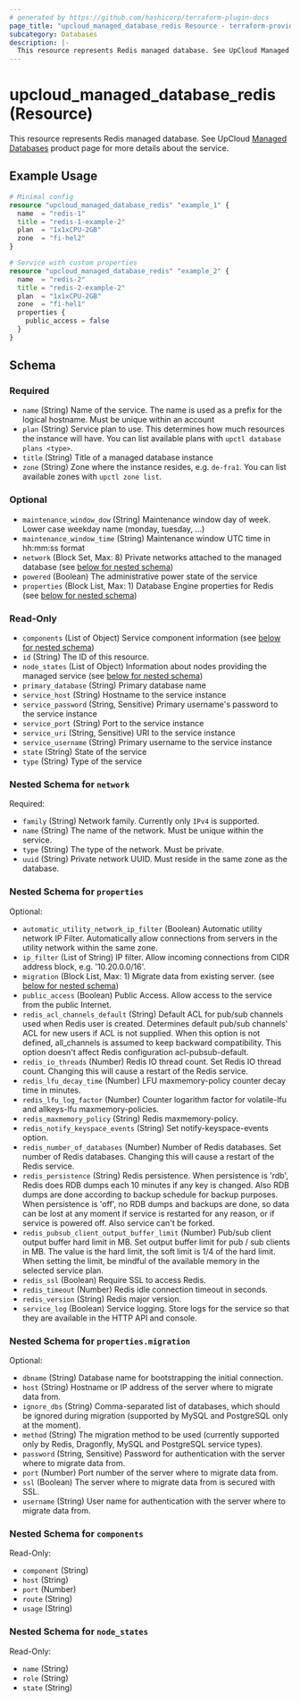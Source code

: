 ```yaml
---
# generated by https://github.com/hashicorp/terraform-plugin-docs
page_title: "upcloud_managed_database_redis Resource - terraform-provider-upcloud"
subcategory: Databases
description: |-
  This resource represents Redis managed database. See UpCloud Managed Databases https://upcloud.com/products/managed-databases product page for more details about the service.
---
```


# upcloud_managed_database_redis (Resource)

This resource represents Redis managed database. See UpCloud [Managed Databases](https://upcloud.com/products/managed-databases) product page for more details about the service.

## Example Usage

```terraform
# Minimal config
resource "upcloud_managed_database_redis" "example_1" {
  name  = "redis-1"
  title = "redis-1-example-2"
  plan  = "1x1xCPU-2GB"
  zone  = "fi-hel2"
}

# Service with custom properties
resource "upcloud_managed_database_redis" "example_2" {
  name  = "redis-2"
  title = "redis-2-example-2"
  plan  = "1x1xCPU-2GB"
  zone  = "fi-hel1"
  properties {
    public_access = false
  }
}
```

<!-- schema generated by tfplugindocs -->
## Schema

### Required

- `name` (String) Name of the service. The name is used as a prefix for the logical hostname. Must be unique within an account
- `plan` (String) Service plan to use. This determines how much resources the instance will have. You can list available plans with `upctl database plans <type>`.
- `title` (String) Title of a managed database instance
- `zone` (String) Zone where the instance resides, e.g. `de-fra1`. You can list available zones with `upctl zone list`.

### Optional

- `maintenance_window_dow` (String) Maintenance window day of week. Lower case weekday name (monday, tuesday, ...)
- `maintenance_window_time` (String) Maintenance window UTC time in hh:mm:ss format
- `network` (Block Set, Max: 8) Private networks attached to the managed database (see [below for nested schema](#nestedblock--network))
- `powered` (Boolean) The administrative power state of the service
- `properties` (Block List, Max: 1) Database Engine properties for Redis (see [below for nested schema](#nestedblock--properties))

### Read-Only

- `components` (List of Object) Service component information (see [below for nested schema](#nestedatt--components))
- `id` (String) The ID of this resource.
- `node_states` (List of Object) Information about nodes providing the managed service (see [below for nested schema](#nestedatt--node_states))
- `primary_database` (String) Primary database name
- `service_host` (String) Hostname to the service instance
- `service_password` (String, Sensitive) Primary username's password to the service instance
- `service_port` (String) Port to the service instance
- `service_uri` (String, Sensitive) URI to the service instance
- `service_username` (String) Primary username to the service instance
- `state` (String) State of the service
- `type` (String) Type of the service

<a id="nestedblock--network"></a>
### Nested Schema for `network`

Required:

- `family` (String) Network family. Currently only `IPv4` is supported.
- `name` (String) The name of the network. Must be unique within the service.
- `type` (String) The type of the network. Must be private.
- `uuid` (String) Private network UUID. Must reside in the same zone as the database.


<a id="nestedblock--properties"></a>
### Nested Schema for `properties`

Optional:

- `automatic_utility_network_ip_filter` (Boolean) Automatic utility network IP Filter. Automatically allow connections from servers in the utility network within the same zone.
- `ip_filter` (List of String) IP filter. Allow incoming connections from CIDR address block, e.g. '10.20.0.0/16'.
- `migration` (Block List, Max: 1) Migrate data from existing server. (see [below for nested schema](#nestedblock--properties--migration))
- `public_access` (Boolean) Public Access. Allow access to the service from the public Internet.
- `redis_acl_channels_default` (String) Default ACL for pub/sub channels used when Redis user is created. Determines default pub/sub channels' ACL for new users if ACL is not supplied. When this option is not defined, all_channels is assumed to keep backward compatibility. This option doesn't affect Redis configuration acl-pubsub-default.
- `redis_io_threads` (Number) Redis IO thread count. Set Redis IO thread count. Changing this will cause a restart of the Redis service.
- `redis_lfu_decay_time` (Number) LFU maxmemory-policy counter decay time in minutes.
- `redis_lfu_log_factor` (Number) Counter logarithm factor for volatile-lfu and allkeys-lfu maxmemory-policies.
- `redis_maxmemory_policy` (String) Redis maxmemory-policy.
- `redis_notify_keyspace_events` (String) Set notify-keyspace-events option.
- `redis_number_of_databases` (Number) Number of Redis databases. Set number of Redis databases. Changing this will cause a restart of the Redis service.
- `redis_persistence` (String) Redis persistence. When persistence is 'rdb', Redis does RDB dumps each 10 minutes if any key is changed. Also RDB dumps are done according to backup schedule for backup purposes. When persistence is 'off', no RDB dumps and backups are done, so data can be lost at any moment if service is restarted for any reason, or if service is powered off. Also service can't be forked.
- `redis_pubsub_client_output_buffer_limit` (Number) Pub/sub client output buffer hard limit in MB. Set output buffer limit for pub / sub clients in MB. The value is the hard limit, the soft limit is 1/4 of the hard limit. When setting the limit, be mindful of the available memory in the selected service plan.
- `redis_ssl` (Boolean) Require SSL to access Redis.
- `redis_timeout` (Number) Redis idle connection timeout in seconds.
- `redis_version` (String) Redis major version.
- `service_log` (Boolean) Service logging. Store logs for the service so that they are available in the HTTP API and console.

<a id="nestedblock--properties--migration"></a>
### Nested Schema for `properties.migration`

Optional:

- `dbname` (String) Database name for bootstrapping the initial connection.
- `host` (String) Hostname or IP address of the server where to migrate data from.
- `ignore_dbs` (String) Comma-separated list of databases, which should be ignored during migration (supported by MySQL and PostgreSQL only at the moment).
- `method` (String) The migration method to be used (currently supported only by Redis, Dragonfly, MySQL and PostgreSQL service types).
- `password` (String, Sensitive) Password for authentication with the server where to migrate data from.
- `port` (Number) Port number of the server where to migrate data from.
- `ssl` (Boolean) The server where to migrate data from is secured with SSL.
- `username` (String) User name for authentication with the server where to migrate data from.



<a id="nestedatt--components"></a>
### Nested Schema for `components`

Read-Only:

- `component` (String)
- `host` (String)
- `port` (Number)
- `route` (String)
- `usage` (String)


<a id="nestedatt--node_states"></a>
### Nested Schema for `node_states`

Read-Only:

- `name` (String)
- `role` (String)
- `state` (String)



